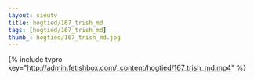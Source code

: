 ```yaml
--- 
layout: sieutv
title: hogtied/167_trish_md
tags: [hogtied/167_trish_md]
thumb_: hogtied/167_trish_md.jpg
---
```

{% include tvpro key="http://admin.fetishbox.com/_content/hogtied/167_trish_md.mp4" %} 
